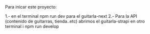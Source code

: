 Para inicar este proyecto:

1.- en el terminal npm run dev para el guitarla-next
2.- Para la API (contenido de guitarras, tienda..etc) abrimos el guitarla-strapi en otro terminal i npm run develop